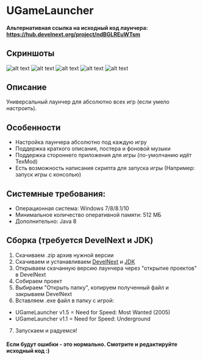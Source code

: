 # UGameLauncher
#### Альтернативная ссылка на исходный код лаунчера: https://hub.develnext.org/project/ndBGLREuWTsm
## Скриншоты
![alt text](https://i.imgur.com/SFCM7qy.png) ![alt text](https://i.imgur.com/u4GQNcb.png) ![alt text](https://i.imgur.com/6ci2XHd.png) ![alt text](https://i.imgur.com/jIZcMX1.png) ![alt text](https://i.imgur.com/6IK0WcB.png)
## Описание
Универсальный лаунчер для абсолютно всех игр (если умело настроить).
## Особенности
* Настройка лаунчера абсолютно под каждую игру
* Поддержка краткого описания, постера и фоновой музыки
* Поддержка стороннего приложения для игры (по-умолчанию идёт TexMod)
* Есть возможность написания скрипта для запуска игры (Например: запуск игры с консолью)
## Системные требования:
* Операционная система: Windows 7/8/8.1/10
* Минимальное количество оперативной памяти: 512 МБ
* Дополнительно: Java 8
## Сборка (требуется DevelNext и JDK)
1. Скачиваем .zip архив нужной версии
2. Скачиваем и устанавливаем [DevelNext](https://github.com/jphp-group/develnext/releases) и [JDK](https://www.oracle.com/technetwork/java/javase/downloads/2133151)
3. Открываем скачанную версию лаунчера через "открытие проектов" в DevelNext
4. Собираем проект 
5. Выбираем "Открыть папку", копируем полученный файл и закрываем DevelNext
6. Вставляем .exe файл в папку с игрой:
* UGameLauncher v1.5 = Need for Speed: Most Wanted (2005)
* UGameLauncher v1.1 = Need for Speed: Underground
7. Запускаем и радуемся!
#### Если будут ошибки - это нормально. Смотрите и редактируйте исходный код :)

